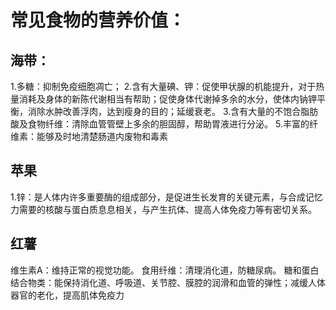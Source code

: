 # 常见食物的营养价值：

## 海带：
1.多糖：抑制免疫细胞凋亡；
2.含有大量碘、钾：促使甲状腺的机能提升，对于热量消耗及身体的新陈代谢相当有帮助；促使身体代谢掉多余的水分，使体内钠钾平衡，消除水肿改善浮肉，达到瘦身的目的；延缓衰老。
3.含有大量的不饱合脂肪酸及食物纤维：清除血管管壁上多余的胆固醇，帮助胃液进行分泌。
5.丰富的纤维素：能够及时地清楚肠道内废物和毒素

## 苹果
1.锌：是人体内许多重要酶的组成部分，是促进生长发育的关键元素，与合成记忆力需要的核酸与蛋白质息息相关，与产生抗体、提高人体免疫力等有密切关系。

## 红薯
维生素A：维持正常的视觉功能。
食用纤维：清理消化道，防糖尿病。
糖和蛋白结合物类：能保持消化道、呼吸道、关节腔、膜腔的润滑和血管的弹性；减缓人体器官的老化，提高肌体免疫力